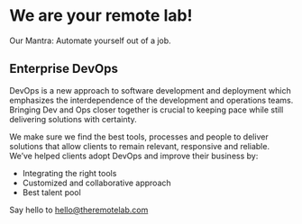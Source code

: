 # We are your remote lab!
 
Our Mantra: Automate yourself out of a job. 

## Enterprise DevOps

DevOps is a new approach to software development and deployment which emphasizes the interdependence of the development and operations teams. Bringing Dev and Ops closer together is crucial to keeping pace while still delivering solutions with certainty.

We make sure we find the best tools, processes and people to deliver solutions that allow clients to remain relevant, responsive and reliable. We’ve helped clients adopt DevOps and improve their business by:

* Integrating the right tools
* Customized and collaborative approach
* Best talent pool

Say hello to hello@theremotelab.com
